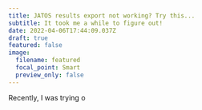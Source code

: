 ```yaml
---
title: JATOS results export not working? Try this...
subtitle: It took me a while to figure out!
date: 2022-04-06T17:44:09.037Z
draft: true
featured: false
image:
  filename: featured
  focal_point: Smart
  preview_only: false
---
```

Recently, I  was trying  o